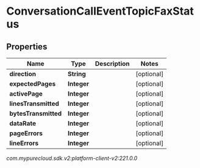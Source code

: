# ConversationCallEventTopicFaxStatus


## Properties

| Name | Type | Description | Notes |
| ------------ | ------------- | ------------- | ------------- |
| **direction** | **String** |  |  [optional] |
| **expectedPages** | **Integer** |  |  [optional] |
| **activePage** | **Integer** |  |  [optional] |
| **linesTransmitted** | **Integer** |  |  [optional] |
| **bytesTransmitted** | **Integer** |  |  [optional] |
| **dataRate** | **Integer** |  |  [optional] |
| **pageErrors** | **Integer** |  |  [optional] |
| **lineErrors** | **Integer** |  |  [optional] |




_com.mypurecloud.sdk.v2:platform-client-v2:221.0.0_
